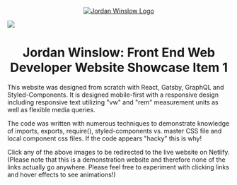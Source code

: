 <p align="center">
  <a href="https://modern-web-design-showcase-1.netlify.com/">
    <img alt="Jordan Winslow Logo" src="https://gdurl.com/q7oI" />
  </a>
</p>
<div width="100%">
  
![](https://media.giphy.com/media/WojPmUx6A2c4fVIU0I/giphy.gif)

</div>
<h1 align="center">
  Jordan Winslow: Front End Web Developer Website Showcase Item 1
</h1>
<p>
  This website was designed from scratch with React, Gatsby, GraphQL and Styled-Components. It is designed mobile-first with a responsive design including responsive text utilizing "vw" and "rem" measurement units as well as flexible media queries. 
</p>
<p>
  The code was written with numerous techniques to demonstrate knowledge of imports, exports, require(), styled-components vs. master CSS file and local component css files. If the code appears "hacky" this is why!
</p>
<p>
  Click any of the above images to be redirected to the live website on Netlify. (Please note that this is a demonstration website and therefore none of the links actually go anywhere. Please feel free to experiment with clicking links and hover effects to see animations!)
</p>
